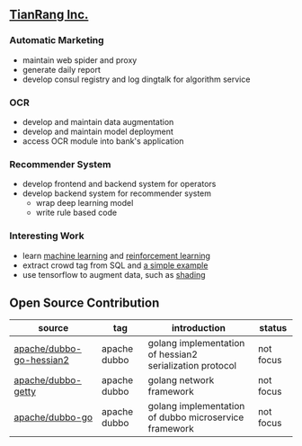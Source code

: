 ## [TianRang Inc.](https://www.tianrang.com/)

### Automatic Marketing

- maintain web spider and proxy
- generate daily report
- develop consul registry and log dingtalk for algorithm service

### OCR

- develop and maintain data augmentation
- develop and maintain model deployment 
- access OCR module into bank's application

### Recommender System

- develop frontend and backend system for operators
- develop backend system for recommender system
  - wrap deep learning model
  - write rule based code

### Interesting Work

- learn [machine learning](https://zhuanlan.zhihu.com/c_159352921) and [reinforcement learning](https://zhuanlan.zhihu.com/c_141802064)
- extract crowd tag from SQL and [a simple example](https://github.com/gaoxinge/gaoxinge/tree/master/job1/interesting%20work/2)
- use tensorflow to augment data, such as [shading](https://github.com/gaoxinge/gaoxinge/tree/master/job1/interesting%20work/3)

## Open Source Contribution

| source | tag | introduction | status | 
|--|--|--|--|
| [apache/dubbo-go-hessian2](https://github.com/apache/dubbo-go-hessian2) | apache dubbo | golang implementation of hessian2 serialization protocol | not focus |
| [apache/dubbo-getty](https://github.com/apache/dubbo-getty) | apache dubbo | golang network framework | not focus |
| [apache/dubbo-go](https://github.com/apache/dubbo-go) | apache dubbo | golang implementation of dubbo microservice framework | not focus |

